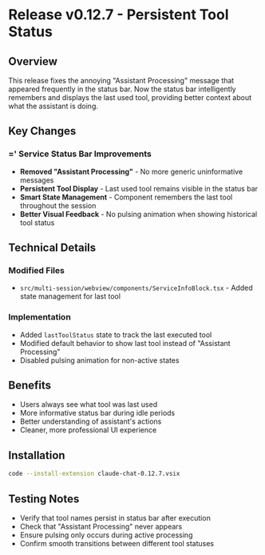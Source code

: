 # Release v0.12.7 - Persistent Tool Status

## Overview
This release fixes the annoying "Assistant Processing" message that appeared frequently in the status bar. Now the status bar intelligently remembers and displays the last used tool, providing better context about what the assistant is doing.

## Key Changes

### =' Service Status Bar Improvements
- **Removed "Assistant Processing"** - No more generic uninformative messages
- **Persistent Tool Display** - Last used tool remains visible in the status bar
- **Smart State Management** - Component remembers the last tool throughout the session
- **Better Visual Feedback** - No pulsing animation when showing historical tool status

## Technical Details

### Modified Files
- `src/multi-session/webview/components/ServiceInfoBlock.tsx` - Added state management for last tool

### Implementation
- Added `lastToolStatus` state to track the last executed tool
- Modified default behavior to show last tool instead of "Assistant Processing"
- Disabled pulsing animation for non-active states

## Benefits
- Users always see what tool was last used
- More informative status bar during idle periods
- Better understanding of assistant's actions
- Cleaner, more professional UI experience

## Installation
```bash
code --install-extension claude-chat-0.12.7.vsix
```

## Testing Notes
- Verify that tool names persist in status bar after execution
- Check that "Assistant Processing" never appears
- Ensure pulsing only occurs during active processing
- Confirm smooth transitions between different tool statuses